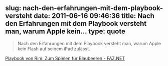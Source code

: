 slug: nach-den-erfahrungen-mit-dem-playbook-versteht
date: 2011-06-16 09:46:36
title: Nach den Erfahrungen mit dem Playbook versteht man, warum Apple kein...
type: quote
---

> Nach den Erfahrungen mit dem Playbook versteht man, warum Apple kein Flash auf seinem iPad zulässt.

[Playbook von Rim: Zum Spielen für Blaubeeren - FAZ.NET](http://www.faz.net/artikel/C31158/playbook-von-rim-zum-spielen-fuer-blaubeeren-30438657.html)
